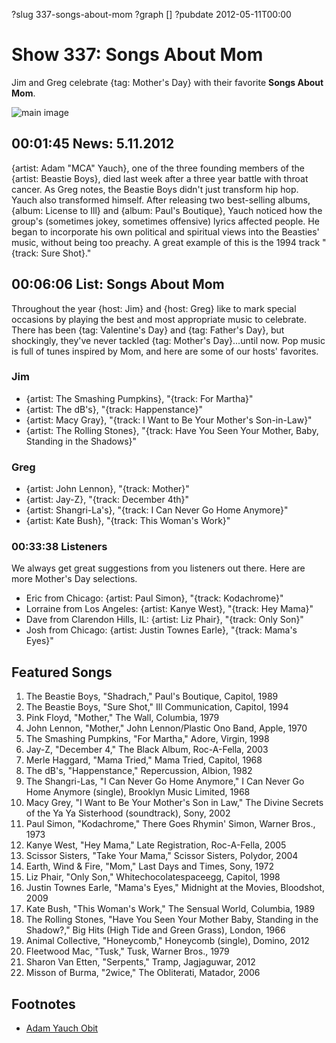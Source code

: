 ?slug 337-songs-about-mom
?graph []
?pubdate 2012-05-11T00:00

# Show 337: Songs About Mom
Jim and Greg celebrate {tag: Mother's Day} with their favorite **Songs About Mom**.

![main image](http://static.soundopinions.org/images/2012/songsformom.jpg)

## 00:01:45 News: 5.11.2012
{artist: Adam  "MCA"  Yauch}, one of the three founding members of the {artist: Beastie Boys}, died last week after a three year battle with throat cancer. As Greg notes, the Beastie Boys didn't just transform hip hop. Yauch also transformed himself. After releasing two best-selling albums, {album: License to Ill} and {album: Paul's Boutique}, Yauch noticed how the group's (sometimes jokey, sometimes offensive) lyrics affected people. He began to incorporate his own political and spiritual views into the Beasties' music, without being too preachy. A great example of this is the 1994 track "{track: Sure Shot}." 

## 00:06:06 List: Songs About Mom
Throughout the year {host: Jim} and {host: Greg} like to mark special occasions by playing the best and most appropriate music to celebrate. There has been {tag: Valentine's Day} and {tag: Father's Day}, but shockingly, they've never tackled {tag: Mother's Day}...until now. Pop music is full of tunes inspired by Mom, and here are some of our hosts' favorites.

### Jim
- {artist: The Smashing Pumpkins}, "{track: For Martha}" 
- {artist: The dB's}, "{track: Happenstance}"
- {artist: Macy Gray}, "{track: I Want to Be Your Mother's Son-in-Law}" 
- {artist: The Rolling Stones}, "{track: Have You Seen Your Mother, Baby, Standing in the Shadows}"

### Greg
- {artist: John Lennon}, "{track: Mother}"
- {artist: Jay-Z}, "{track: December 4th}"
- {artist: Shangri-La's}, "{track: I Can Never Go Home Anymore}"
- {artist: Kate Bush}, "{track: This Woman's Work}"

### 00:33:38 Listeners
We always get great suggestions from you listeners out there. Here are more Mother's Day selections.

- Eric from Chicago: {artist: Paul Simon}, "{track: Kodachrome}"
- Lorraine from Los Angeles: {artist: Kanye West}, "{track: Hey Mama}"
- Dave from Clarendon Hills, IL: {artist: Liz Phair}, "{track: Only Son}"
- Josh from Chicago: {artist: Justin Townes Earle}, "{track: Mama's Eyes}" 


## Featured Songs
1. The Beastie Boys, "Shadrach," Paul's Boutique, Capitol, 1989
2. The Beastie Boys, "Sure Shot," Ill Communication, Capitol, 1994
3. Pink Floyd, "Mother," The Wall, Columbia, 1979
4. John Lennon, "Mother," John Lennon/Plastic Ono Band, Apple, 1970
5. The Smashing Pumpkins, "For Martha," Adore, Virgin, 1998
6. Jay-Z, "December 4," The Black Album, Roc-A-Fella, 2003
7. Merle Haggard, "Mama Tried," Mama Tried, Capitol, 1968
8. The dB's, "Happenstance," Repercussion, Albion, 1982
9. The Shangri-Las, "I Can Never Go Home Anymore," I Can Never Go Home Anymore (single), Brooklyn Music Limited, 1968
10. Macy Grey, "I Want to Be Your Mother's Son in Law," The Divine Secrets of the Ya Ya Sisterhood (soundtrack), Sony, 2002
11. Paul Simon, "Kodachrome," There Goes Rhymin' Simon, Warner Bros., 1973
12. Kanye West, "Hey Mama," Late Registration, Roc-A-Fella, 2005
13. Scissor Sisters, "Take Your Mama," Scissor Sisters, Polydor, 2004
14. Earth, Wind & Fire, "Mom," Last Days and Times, Sony, 1972
15. Liz Phair, "Only Son," Whitechocolatespaceegg, Capitol, 1998
16. Justin Townes Earle, "Mama's Eyes," Midnight at the Movies, Bloodshot, 2009
17. Kate Bush, "This Woman's Work," The Sensual World, Columbia, 1989
18. The Rolling Stones, "Have You Seen Your Mother Baby, Standing in the Shadow?," Big Hits (High Tide and Green Grass), London, 1966
19. Animal Collective, "Honeycomb," Honeycomb (single), Domino, 2012
20. Fleetwood Mac, "Tusk," Tusk, Warner Bros., 1979
21. Sharon Van Etten, "Serpents," Tramp, Jagjaguwar, 2012
22. Misson of Burma, "2wice," The Obliterati, Matador, 2006

## Footnotes
- [Adam Yauch Obit](http://www.nytimes.com/2012/05/05/arts/music/adam-yauch-a-founder-of-the-beastie-boys-dies-at-47.html?_r=0)
